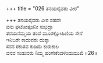 +++
title = "026 ತನಯರೈವರು ವೀರ"

+++
ತನಯರೈವರು ವೀರ ಸಹದೇ   
ವನು ಘಟೋತ್ಕಚನೀ ಸುಭದ್ರಾ   
ತನಯನೆಮ್ಮಯ ತಂದೆ ಮೂರಕ್ಷೋಹಿಣಿಯ ಸೇನೆ   
ಇನಿಬರೇ ಕಾದುವರು ದುಶ್ಶಾ   
ಸನನ ರಕುತವ ಕುಡಿದು ಕುರುಕುಲ   
ವನವ ಸುಡುವರು ನಿಮ್ಮ ಹಂಗೇಕೆಂದಳಿಂದುಮುಖಿ   ॥26॥